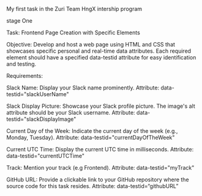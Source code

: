 My first task in the Zuri Team HngX intership program

stage One

Task: Frontend Page Creation with Specific Elements

Objective: Develop and host a web page using HTML and CSS that showcases specific personal and real-time data attributes. Each required element should have a specified data-testid attribute for easy identification and testing.

Requirements:

Slack Name:
 Display your Slack name prominently.
 Attribute: data-testid="slackUserName"

Slack Display Picture:
 Showcase your Slack profile picture.
 The image's alt attribute should be your Slack username.
 Attribute: data-testid="slackDisplayImage"

Current Day of the Week:
 Indicate the current day of the week (e.g., Monday, Tuesday).
 Attribute: data-testid="currentDayOfTheWeek"

Current UTC Time:
 Display the current UTC time in milliseconds.
 Attribute: data-testid="currentUTCTime"

Track:
 Mention your track (e.g Frontend).
 Attribute: data-testid="myTrack"
 
GitHub URL:
 Provide a clickable link to your GitHub repository where the source code for this task resides.
 Attribute: data-testid=“githubURL”